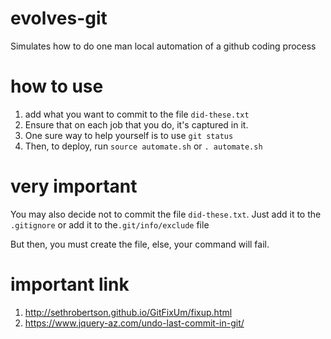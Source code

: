 # evolves-git
Simulates how to do one man local automation of a github coding process

# how to use
1. add what you want to commit to the file `did-these.txt`
2. Ensure that on each job that you do, it's captured in it.
3. One sure way to help yourself is to use `git status`
4. Then, to deploy, run `source automate.sh` or `. automate.sh`

# very important
You may also decide not to commit the file `did-these.txt`.
Just add it to the `.gitignore` or add it to the`.git/info/exclude` file

But then, you must create the file, else, your command will fail.

# important link
1. http://sethrobertson.github.io/GitFixUm/fixup.html
2. https://www.jquery-az.com/undo-last-commit-in-git/

